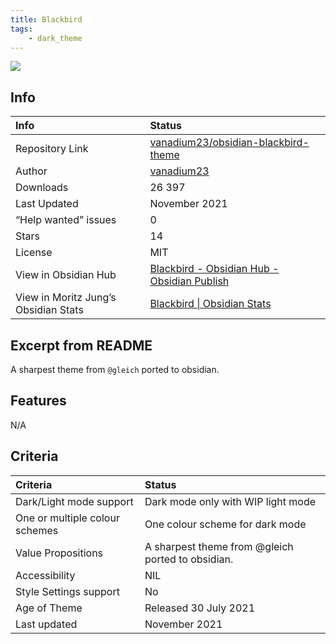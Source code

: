```yaml
---
title: Blackbird
tags:
    - dark_theme
---
```


<img src="https://raw.githubusercontent.com/vanadium23/obsidian-blackbird-theme/refs/heads/master/images/example.png">

## Info
| Info | Status |
| :---- | :---- |
| Repository Link | [vanadium23/obsidian-blackbird-theme](https://github.com/vanadium23/obsidian-blackbird-theme) |
| Author | [vanadium23](https://github.com/vanadium23) |
| Downloads | 26 397 |
| Last Updated | November 2021 |
| “Help wanted” issues | 0 |
| Stars | 14 |
| License | MIT |
| View in Obsidian Hub | [Blackbird \- Obsidian Hub \- Obsidian Publish](https://publish.obsidian.md/hub/02+-+Community+Expansions/02.05+All+Community+Expansions/Themes/Blackbird) |
| View in Moritz Jung’s Obsidian Stats | [Blackbird \| Obsidian Stats](https://www.moritzjung.dev/obsidian-stats/themes/blackbird/) |

## Excerpt from README
A sharpest theme from `@gleich` ported to obsidian.

## Features
N/A


## Criteria
| Criteria | Status | 
| :---- | :---- | 
| Dark/Light mode support | Dark mode only with WIP light mode | 
| One or multiple colour schemes | One colour scheme for dark mode | 
| Value Propositions | A sharpest theme from @gleich ported to obsidian. |
| Accessibility | NIL | 
| Style Settings support | No | 
| Age of Theme | Released 30 July 2021 | 
| Last updated | November 2021 | 